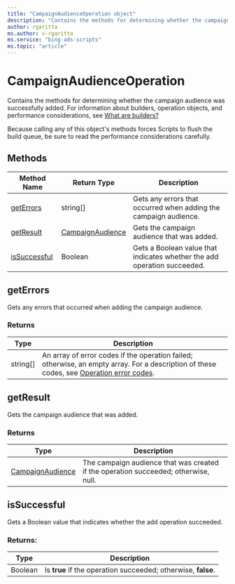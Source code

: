 ```yaml
---
title: "CampaignAudienceOperation object"
description: "Contains the methods for determining whether the campaign audience was successfully added."
author: rgaritta
ms.author: v-rgaritta
ms.service: "bing-ads-scripts"
ms.topic: "article"
---
```


# CampaignAudienceOperation

Contains the methods for determining whether the campaign audience was successfully added. For information about builders, operation objects, and performance considerations, see [What are builders?](../concepts/builders.md)

Because calling any of this object's methods forces Scripts to flush the build queue, be sure to read the performance considerations carefully.


## Methods
|Method Name|Return Type|Description|
|-|-|-
[getErrors](#geterrors)|string[]|Gets any errors that occurred when adding the campaign audience.
[getResult](#getresult)|[CampaignAudience](./CampaignAudience.md)|Gets the campaign audience that was added.
[isSuccessful](#issuccessful)|Boolean|Gets a Boolean value that indicates whether the add operation succeeded.

## <a name="geterrors"></a>getErrors
Gets any errors that occurred when adding the campaign audience.

### Returns
|Type|Description|
|-|-
string[]|An array of error codes if the operation failed; otherwise, an empty array. For a description of these codes, see [Operation error codes](/advertising/guides/operation-error-codes).

## <a name="getresult"></a>getResult
Gets the campaign audience that was added.

### Returns
|Type|Description|
|-|-
[CampaignAudience](./CampaignAudience.md)|The campaign audience that was created if the operation succeeded; otherwise, null.

## <a name="issuccessful"></a>isSuccessful
Gets a Boolean value that indicates whether the add operation succeeded.

### Returns:
|Type|Description|
|-|-
Boolean|Is **true** if the operation succeeded; otherwise, **false**.

